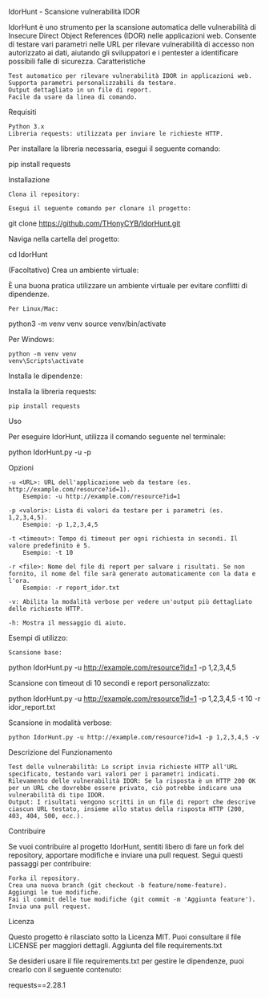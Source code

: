 IdorHunt - Scansione vulnerabilità IDOR

IdorHunt è uno strumento per la scansione automatica delle vulnerabilità di Insecure Direct Object References (IDOR) nelle applicazioni web. Consente di testare vari parametri nelle URL per rilevare vulnerabilità di accesso non autorizzato ai dati, aiutando gli sviluppatori e i pentester a identificare possibili falle di sicurezza.
Caratteristiche

    Test automatico per rilevare vulnerabilità IDOR in applicazioni web.
    Supporta parametri personalizzabili da testare.
    Output dettagliato in un file di report.
    Facile da usare da linea di comando.

Requisiti

    Python 3.x
    Libreria requests: utilizzata per inviare le richieste HTTP.

Per installare la libreria necessaria, esegui il seguente comando:

pip install requests

Installazione

    Clona il repository:

    Esegui il seguente comando per clonare il progetto:

git clone https://github.com/THonyCYB/IdorHunt.git

Naviga nella cartella del progetto:

cd IdorHunt

(Facoltativo) Crea un ambiente virtuale:

È una buona pratica utilizzare un ambiente virtuale per evitare conflitti di dipendenze.

    Per Linux/Mac:

python3 -m venv venv
source venv/bin/activate

Per Windows:

    python -m venv venv
    venv\Scripts\activate

Installa le dipendenze:

Installa la libreria requests:

    pip install requests

Uso

Per eseguire IdorHunt, utilizza il comando seguente nel terminale:

python IdorHunt.py -u <URL> -p <valori>

Opzioni

    -u <URL>: URL dell'applicazione web da testare (es. http://example.com/resource?id=1).
        Esempio: -u http://example.com/resource?id=1

    -p <valori>: Lista di valori da testare per i parametri (es. 1,2,3,4,5).
        Esempio: -p 1,2,3,4,5

    -t <timeout>: Tempo di timeout per ogni richiesta in secondi. Il valore predefinito è 5.
        Esempio: -t 10

    -r <file>: Nome del file di report per salvare i risultati. Se non fornito, il nome del file sarà generato automaticamente con la data e l'ora.
        Esempio: -r report_idor.txt

    -v: Abilita la modalità verbose per vedere un'output più dettagliato delle richieste HTTP.

    -h: Mostra il messaggio di aiuto.

Esempi di utilizzo:

    Scansione base:

python IdorHunt.py -u http://example.com/resource?id=1 -p 1,2,3,4,5

Scansione con timeout di 10 secondi e report personalizzato:

python IdorHunt.py -u http://example.com/resource?id=1 -p 1,2,3,4,5 -t 10 -r idor_report.txt

Scansione in modalità verbose:

    python IdorHunt.py -u http://example.com/resource?id=1 -p 1,2,3,4,5 -v

Descrizione del Funzionamento

    Test delle vulnerabilità: Lo script invia richieste HTTP all'URL specificato, testando vari valori per i parametri indicati.
    Rilevamento delle vulnerabilità IDOR: Se la risposta è un HTTP 200 OK per un URL che dovrebbe essere privato, ciò potrebbe indicare una vulnerabilità di tipo IDOR.
    Output: I risultati vengono scritti in un file di report che descrive ciascun URL testato, insieme allo status della risposta HTTP (200, 403, 404, 500, ecc.).

Contribuire

Se vuoi contribuire al progetto IdorHunt, sentiti libero di fare un fork del repository, apportare modifiche e inviare una pull request. Segui questi passaggi per contribuire:

    Forka il repository.
    Crea una nuova branch (git checkout -b feature/nome-feature).
    Aggiungi le tue modifiche.
    Fai il commit delle tue modifiche (git commit -m 'Aggiunta feature').
    Invia una pull request.

Licenza

Questo progetto è rilasciato sotto la Licenza MIT. Puoi consultare il file LICENSE per maggiori dettagli.
Aggiunta del file requirements.txt

Se desideri usare il file requirements.txt per gestire le dipendenze, puoi crearlo con il seguente contenuto:

requests==2.28.1

